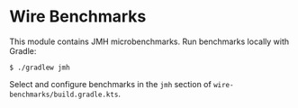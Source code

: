 Wire Benchmarks
===============

This module contains JMH microbenchmarks. Run benchmarks locally with Gradle:

```
$ ./gradlew jmh
```

Select and configure benchmarks in the `jmh` section of `wire-benchmarks/build.gradle.kts`.

